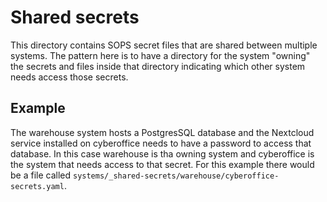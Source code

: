 # Shared secrets

This directory contains SOPS secret files that are shared between multiple systems.
The pattern here is to have a directory for the system "owning" the secrets and files inside that directory indicating which other system needs access those secrets.

## Example

The warehouse system hosts a PostgresSQL database and the Nextcloud service installed on cyberoffice needs to have a password to access that database.
In this case warehouse is tha owning system and cyberoffice is the system that needs access to that secret.
For this example there would be a file called `systems/_shared-secrets/warehouse/cyberoffice-secrets.yaml`.

